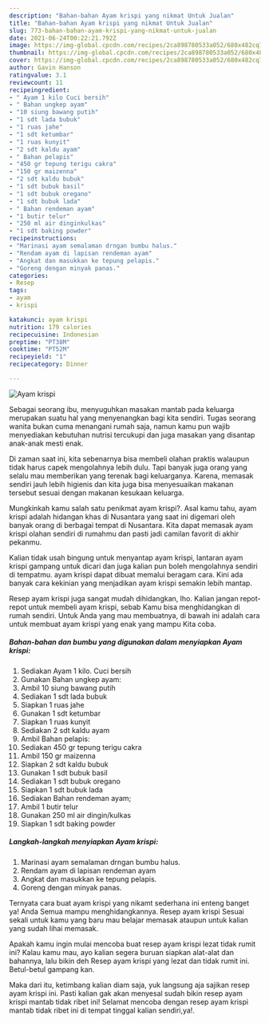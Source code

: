 ```yaml
---
description: "Bahan-bahan Ayam krispi yang nikmat Untuk Jualan"
title: "Bahan-bahan Ayam krispi yang nikmat Untuk Jualan"
slug: 773-bahan-bahan-ayam-krispi-yang-nikmat-untuk-jualan
date: 2021-06-24T00:22:21.792Z
image: https://img-global.cpcdn.com/recipes/2ca898780533a052/680x482cq70/ayam-krispi-foto-resep-utama.jpg
thumbnail: https://img-global.cpcdn.com/recipes/2ca898780533a052/680x482cq70/ayam-krispi-foto-resep-utama.jpg
cover: https://img-global.cpcdn.com/recipes/2ca898780533a052/680x482cq70/ayam-krispi-foto-resep-utama.jpg
author: Gavin Hanson
ratingvalue: 3.1
reviewcount: 11
recipeingredient:
- " Ayam 1 kilo Cuci bersih"
- " Bahan ungkep ayam"
- "10 siung bawang putih"
- "1 sdt lada bubuk"
- "1 ruas jahe"
- "1 sdt ketumbar"
- "1 ruas kunyit"
- "2 sdt kaldu ayam"
- " Bahan pelapis"
- "450 gr tepung terigu cakra"
- "150 gr maizenna"
- "2 sdt kaldu bubuk"
- "1 sdt bubuk basil"
- "1 sdt bubuk oregano"
- "1 sdt bubuk lada"
- " Bahan rendeman ayam"
- "1 butir telur"
- "250 ml air dinginkulkas"
- "1 sdt baking powder"
recipeinstructions:
- "Marinasi ayam semalaman drngan bumbu halus."
- "Rendam ayam di lapisan rendeman ayam"
- "Angkat dan masukkan ke tepung pelapis."
- "Goreng dengan minyak panas."
categories:
- Resep
tags:
- ayam
- krispi

katakunci: ayam krispi 
nutrition: 179 calories
recipecuisine: Indonesian
preptime: "PT38M"
cooktime: "PT52M"
recipeyield: "1"
recipecategory: Dinner

---
```



![Ayam krispi](https://img-global.cpcdn.com/recipes/2ca898780533a052/680x482cq70/ayam-krispi-foto-resep-utama.jpg)

Sebagai seorang ibu, menyuguhkan masakan mantab pada keluarga merupakan suatu hal yang menyenangkan bagi kita sendiri. Tugas seorang  wanita bukan cuma menangani rumah saja, namun kamu pun wajib menyediakan kebutuhan nutrisi tercukupi dan juga masakan yang disantap anak-anak mesti enak.

Di zaman  saat ini, kita sebenarnya bisa membeli olahan praktis walaupun tidak harus capek mengolahnya lebih dulu. Tapi banyak juga orang yang selalu mau memberikan yang terenak bagi keluarganya. Karena, memasak sendiri jauh lebih higienis dan kita juga bisa menyesuaikan makanan tersebut sesuai dengan makanan kesukaan keluarga. 



Mungkinkah kamu salah satu penikmat ayam krispi?. Asal kamu tahu, ayam krispi adalah hidangan khas di Nusantara yang saat ini digemari oleh banyak orang di berbagai tempat di Nusantara. Kita dapat memasak ayam krispi olahan sendiri di rumahmu dan pasti jadi camilan favorit di akhir pekanmu.

Kalian tidak usah bingung untuk menyantap ayam krispi, lantaran ayam krispi gampang untuk dicari dan juga kalian pun boleh mengolahnya sendiri di tempatmu. ayam krispi dapat dibuat memalui beragam cara. Kini ada banyak cara kekinian yang menjadikan ayam krispi semakin lebih mantap.

Resep ayam krispi juga sangat mudah dihidangkan, lho. Kalian jangan repot-repot untuk membeli ayam krispi, sebab Kamu bisa menghidangkan di rumah sendiri. Untuk Anda yang mau membuatnya, di bawah ini adalah cara untuk membuat ayam krispi yang enak yang mampu Kita coba.

<!--inarticleads1-->

##### Bahan-bahan dan bumbu yang digunakan dalam menyiapkan Ayam krispi:

1. Sediakan  Ayam 1 kilo. Cuci bersih
1. Gunakan  Bahan ungkep ayam:
1. Ambil 10 siung bawang putih
1. Sediakan 1 sdt lada bubuk
1. Siapkan 1 ruas jahe
1. Gunakan 1 sdt ketumbar
1. Siapkan 1 ruas kunyit
1. Sediakan 2 sdt kaldu ayam
1. Ambil  Bahan pelapis:
1. Sediakan 450 gr tepung terigu cakra
1. Ambil 150 gr maizenna
1. Siapkan 2 sdt kaldu bubuk
1. Gunakan 1 sdt bubuk basil
1. Sediakan 1 sdt bubuk oregano
1. Siapkan 1 sdt bubuk lada
1. Sediakan  Bahan rendeman ayam;
1. Ambil 1 butir telur
1. Gunakan 250 ml air dingin/kulkas
1. Siapkan 1 sdt baking powder




<!--inarticleads2-->

##### Langkah-langkah menyiapkan Ayam krispi:

1. Marinasi ayam semalaman drngan bumbu halus.
1. Rendam ayam di lapisan rendeman ayam
1. Angkat dan masukkan ke tepung pelapis.
1. Goreng dengan minyak panas.




Ternyata cara buat ayam krispi yang nikamt sederhana ini enteng banget ya! Anda Semua mampu menghidangkannya. Resep ayam krispi Sesuai sekali untuk kamu yang baru mau belajar memasak ataupun untuk kalian yang sudah lihai memasak.

Apakah kamu ingin mulai mencoba buat resep ayam krispi lezat tidak rumit ini? Kalau kamu mau, ayo kalian segera buruan siapkan alat-alat dan bahannya, lalu bikin deh Resep ayam krispi yang lezat dan tidak rumit ini. Betul-betul gampang kan. 

Maka dari itu, ketimbang kalian diam saja, yuk langsung aja sajikan resep ayam krispi ini. Pasti kalian gak akan menyesal sudah bikin resep ayam krispi mantab tidak ribet ini! Selamat mencoba dengan resep ayam krispi mantab tidak ribet ini di tempat tinggal kalian sendiri,ya!.

